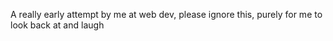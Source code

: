 A really early attempt by me at web dev, please ignore this, purely for me to look back at and laugh
